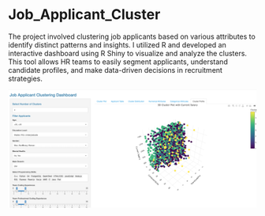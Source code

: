 # Job_Applicant_Cluster

 The project involved clustering job applicants based on various attributes to identify distinct patterns and insights. I utilized R and developed an interactive dashboard using R Shiny to visualize and analyze the clusters. This tool allows HR teams to easily segment applicants, understand candidate profiles, and make data-driven decisions in recruitment strategies.

![alt text](display.jpg)
